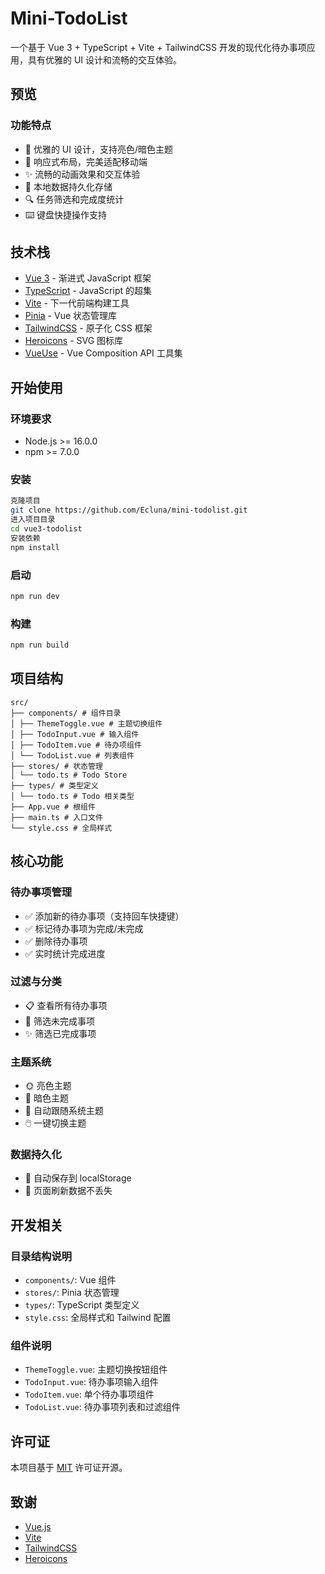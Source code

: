 # Mini-TodoList
一个基于 Vue 3 + TypeScript + Vite + TailwindCSS 开发的现代化待办事项应用，具有优雅的 UI 设计和流畅的交互体验。
## 预览
### 功能特点
- 🎨 优雅的 UI 设计，支持亮色/暗色主题
- 📱 响应式布局，完美适配移动端
- ✨ 流畅的动画效果和交互体验
- 💾 本地数据持久化存储
- 🔍 任务筛选和完成度统计
- ⌨️ 键盘快捷操作支持
## 技术栈
- [Vue 3](https://vuejs.org/) - 渐进式 JavaScript 框架
- [TypeScript](https://www.typescriptlang.org/) - JavaScript 的超集
- [Vite](https://vitejs.dev/) - 下一代前端构建工具
- [Pinia](https://pinia.vuejs.org/) - Vue 状态管理库
- [TailwindCSS](https://tailwindcss.com/) - 原子化 CSS 框架
- [Heroicons](https://heroicons.com/) - SVG 图标库
- [VueUse](https://vueuse.org/) - Vue Composition API 工具集
## 开始使用
### 环境要求
- Node.js >= 16.0.0
- npm >= 7.0.0
### 安装
```bash
克隆项目
git clone https://github.com/Ecluna/mini-todolist.git
进入项目目录
cd vue3-todolist
安装依赖
npm install
```
### 启动
```bash
npm run dev
```
### 构建
```bash
npm run build
```
## 项目结构
```
src/
├── components/ # 组件目录
│ ├── ThemeToggle.vue # 主题切换组件
│ ├── TodoInput.vue # 输入组件
│ ├── TodoItem.vue # 待办项组件
│ └── TodoList.vue # 列表组件
├── stores/ # 状态管理
│ └── todo.ts # Todo Store
├── types/ # 类型定义
│ └── todo.ts # Todo 相关类型
├── App.vue # 根组件
├── main.ts # 入口文件
└── style.css # 全局样式
```
## 核心功能
### 待办事项管理
- ✅ 添加新的待办事项（支持回车快捷键）
- ✅ 标记待办事项为完成/未完成
- ✅ 删除待办事项
- ✅ 实时统计完成进度
### 过滤与分类
- 📋 查看所有待办事项
- 🔄 筛选未完成事项
- ✨ 筛选已完成事项
### 主题系统
- 🌞 亮色主题
- 🌙 暗色主题
- 🔄 自动跟随系统主题
- 🖱️ 一键切换主题
### 数据持久化
- 💾 自动保存到 localStorage
- 🔄 页面刷新数据不丢失
## 开发相关
### 目录结构说明
- `components/`: Vue 组件
- `stores/`: Pinia 状态管理
- `types/`: TypeScript 类型定义
- `style.css`: 全局样式和 Tailwind 配置
### 组件说明
- `ThemeToggle.vue`: 主题切换按钮组件
- `TodoInput.vue`: 待办事项输入组件
- `TodoItem.vue`: 单个待办事项组件
- `TodoList.vue`: 待办事项列表和过滤组件
## 许可证
本项目基于 [MIT](LICENSE) 许可证开源。
## 致谢
- [Vue.js](https://vuejs.org/)
- [Vite](https://vitejs.dev/)
- [TailwindCSS](https://tailwindcss.com/)
- [Heroicons](https://heroicons.com/)
